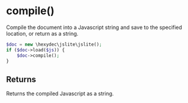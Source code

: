 # compile()

Compile the document into a Javascript string and save to the specified location, or return as a string.

```php
$doc = new \hexydec\jslite\jslite();
if ($doc->load($js)) {
	$doc->compile();
}
```

## Returns

Returns the compiled Javascript as a string.
